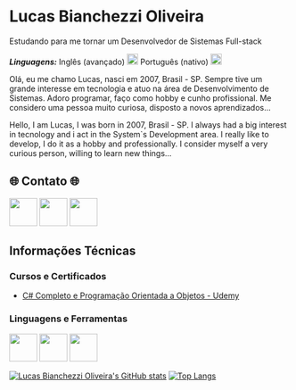 # Lucas Bianchezzi Oliveira
Estudando para me tornar um Desenvolvedor de Sistemas Full-stack

***Linguagens:*** Inglês (avançado) <img height="20px" src="https://user-images.githubusercontent.com/87036915/230169640-1db25195-2961-4783-b071-696541b45eaf.png"/> Português (nativo) <img height="20px" src="https://user-images.githubusercontent.com/87036915/230169610-cdbe5e93-d109-43aa-ab03-1ac1f9195d04.png"/>


Olá, eu me chamo Lucas, nasci em 2007, Brasil - SP. Sempre tive um grande interesse em tecnologia e atuo na área de Desenvolvimento de Sistemas. Adoro programar, faço como hobby e cunho profissional. Me considero uma pessoa muito curiosa, disposto a novos aprendizados...

Hello, I am Lucas, I was born in 2007, Brasil - SP. I always had a big interest in tecnology and i act in the System`s Development area. I really like to develop, I do it as a hobby and professionally. I consider myself a very curious person, willing to learn new things...

<div style="display:inline;">
 
<div>
<h2>🌐 Contato 🌐</h2>
<a href="mailto:lucasbianchezzi700@gmail.com"><img height="50px" src="https://user-images.githubusercontent.com/87036915/234369264-bad088a3-61c9-4cdc-b7fd-a8eabfc01013.png" target="_blank"></a>
<a href = "https://www.linkedin.com/in/lucas-bianchezzi-oliveira-09b89b1b3/"><img height="50px" src="https://github.com/LucasBO7/LucasBO7/assets/87036915/1e09cdb4-0703-4654-809b-7d1f5c7f9cb5" target="_blank"></a>
<a href = "https://www.instagram.com"><img height="50px" src="https://user-images.githubusercontent.com/87036915/234366292-2e3c3070-d1f0-4bfc-9e4d-8d870666f5f2.png" target="_blank"></a>

</div>

## Informações Técnicas
### Cursos e Certificados
 - <a href="https://udemy-certificate.s3.amazonaws.com/pdf/UC-c4776bd2-d58d-4551-8011-cf7809a5fddf.pdf">C# Completo e Programação Orientada a Objetos - Udemy</a>

### Linguagens e Ferramentas
<div style="display:inline;">
  <img height="50px" src="https://user-images.githubusercontent.com/87036915/229872354-261ad55b-f3cc-46a2-b8ed-e69113c00f83.png"/>
  <img height="50px" src="https://user-images.githubusercontent.com/87036915/229872780-6d3d1c74-1638-42ae-adb1-0a15bbffed4c.png"/>
 <img height="50px" src="https://user-images.githubusercontent.com/87036915/230175283-b0dce678-53cf-426a-b9f5-f1159437d1c3.png"/>
</div>

<!-- Tabela -->
<div style="display:inline;">
<!--- Adiciona o nome do usuário --->
 
[![Lucas Bianchezzi Oliveira's GitHub stats](https://github-readme-stats.vercel.app/api?username=LucasBO7&github-readme-stats&count_private=true&show_icons=true&theme=radical)](https://github.com/anuraghazra/github-readme-stats)
[![Top Langs](https://github-readme-stats.vercel.app/api/top-langs/?username=LucasBO7&theme=radical&layout=compact)](https://github.com/anuraghazra/github-readme-stats)
 </div>
